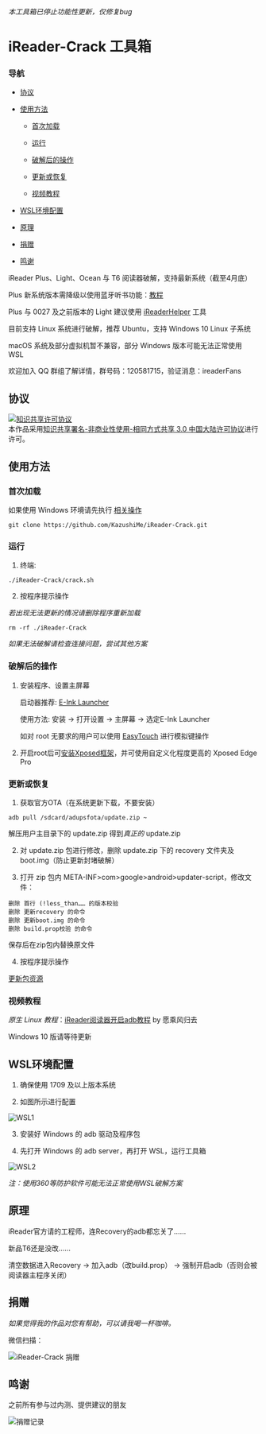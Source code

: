 *本工具箱已停止功能性更新，仅修复bug*

# iReader-Crack 工具箱

### 导航

* [协议](#协议)

* [使用方法](#使用方法)

  * [首次加载](#首次加载)
  
  * [运行](#运行)
  
  * [破解后的操作](#破解后的操作)
  
  * [更新或恢复](#更新或恢复)
  
  * [视频教程](#视频教程)
  
* [WSL环境配置](#wsl环境配置)

* [原理](#原理)

* [捐赠](#捐赠)

* [鸣谢](#鸣谢)

iReader Plus、Light、Ocean 与 T6 阅读器破解，支持最新系统（截至4月底）

Plus 新系统版本需降级以使用蓝牙听书功能：[教程](https://www.einkfans.com/thread-60.htm)

Plus 与 0027 及之前版本的 Light 建议使用 [iReaderHelper](https://www.ireaderfans.com/jiaocheng) 工具

目前支持 Linux 系统进行破解，推荐 Ubuntu，支持 Windows 10 Linux 子系统

macOS 系统及部分虚拟机暂不兼容，部分 Windows 版本可能无法正常使用 WSL

欢迎加入 QQ 群组了解详情，群号码：120581715，验证消息：ireaderFans

## 协议

<a rel="license" href="http://creativecommons.org/licenses/by-nc-sa/3.0/cn/"><img alt="知识共享许可协议" style="border-width:0" src="https://i.creativecommons.org/l/by-nc-sa/3.0/cn/88x31.png" /></a><br />本作品采用<a rel="license" href="http://creativecommons.org/licenses/by-nc-sa/3.0/cn/">知识共享署名-非商业性使用-相同方式共享 3.0 中国大陆许可协议</a>进行许可。

## 使用方法

### 首次加载

如果使用 Windows 环境请先执行 [相关操作](#wsl环境配置)

```
git clone https://github.com/KazushiMe/iReader-Crack.git
```

### 运行

1. 终端:

```
./iReader-Crack/crack.sh
```

2. 按程序提示操作

*若出现无法更新的情况请删除程序重新加载*

```
rm -rf ./iReader-Crack
```

*如果无法破解请检查连接问题，尝试其他方案*

### 破解后的操作

1.  安装程序、设置主屏幕

    启动器推荐: [E-Ink Launcher](https://www.coolapk.com/apk/cn.modificator.launcher)
    
    使用方法: 安装 → 打开设置 → 主屏幕 → 选定E-Ink Launcher
    
    如对 root 无要求的用户可以使用 [EasyTouch](https://www.coolapk.com/apk/com.shere.easytouch) 进行模拟键操作

2.  开启root后可[安装Xposed框架](https://www.einkfans.com/thread-51.htm)，并可使用自定义化程度更高的 Xposed Edge Pro


### 更新或恢复

1.	获取官方OTA（在系统更新下载，不要安装）

```
adb pull /sdcard/adupsfota/update.zip ~
```

解压用户主目录下的 update.zip 得到*真正的* update.zip

2.	对 update.zip 包进行修改，删除 update.zip 下的 recovery 文件夹及 boot.img（防止更新封堵破解）

3.	打开 zip 包内 META-INF>com>google>android>updater-script，修改文件：

```
删除 首行 (!less_than…… 的版本校验
删除 更新recovery 的命令
删除 更新boot.img 的命令
删除 build.prop校验 的命令
```

保存后在zip包内替换原文件

4.	按程序提示操作

[更新包资源](https://www.einkfans.com/thread-2.htm)

### 视频教程

*原生 Linux 教程*：[iReader阅读器开启adb教程](https://www.bilibili.com/video/av21532543/)  by 愿乘风归去

Windows 10 版请等待更新

## WSL环境配置

1. 确保使用 1709 及以上版本系统

2. 如图所示进行配置

![WSL1](https://raw.githubusercontent.com/KazushiMe/iReader-Crack/master/pic/WSL1.png)

3. 安装好 Windows 的 adb 驱动及程序包

4. 先打开 Windows 的 adb server，再打开 WSL，运行工具箱

![WSL2](https://raw.githubusercontent.com/KazushiMe/iReader-Crack/master/pic/WSL2.png)

*注：使用360等防护软件可能无法正常使用WSL破解方案*

## 原理

iReader官方请的工程师，连Recovery的adb都忘关了……

新品T6还是没改……

清空数据进入Recovery → 加入adb（改build.prop） → 强制开启adb（否则会被阅读器主程序关闭）

## 捐赠

*如果觉得我的作品对您有帮助，可以请我喝一杯咖啡。*

微信扫描：

![iReader-Crack 捐赠](https://kazushime.github.io/file/pic/WeChat_Donate.jpg)

## 鸣谢

之前所有参与过内测、提供建议的朋友

![捐赠记录](https://github.com/KazushiMe/iReader-Crack/wiki/捐赠记录-%7C-Donation)
